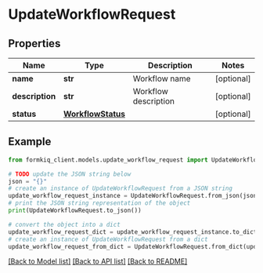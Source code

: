 # UpdateWorkflowRequest


## Properties

Name | Type | Description | Notes
------------ | ------------- | ------------- | -------------
**name** | **str** | Workflow name | [optional] 
**description** | **str** | Workflow description | [optional] 
**status** | [**WorkflowStatus**](WorkflowStatus.md) |  | [optional] 

## Example

```python
from formkiq_client.models.update_workflow_request import UpdateWorkflowRequest

# TODO update the JSON string below
json = "{}"
# create an instance of UpdateWorkflowRequest from a JSON string
update_workflow_request_instance = UpdateWorkflowRequest.from_json(json)
# print the JSON string representation of the object
print(UpdateWorkflowRequest.to_json())

# convert the object into a dict
update_workflow_request_dict = update_workflow_request_instance.to_dict()
# create an instance of UpdateWorkflowRequest from a dict
update_workflow_request_from_dict = UpdateWorkflowRequest.from_dict(update_workflow_request_dict)
```
[[Back to Model list]](../README.md#documentation-for-models) [[Back to API list]](../README.md#documentation-for-api-endpoints) [[Back to README]](../README.md)


